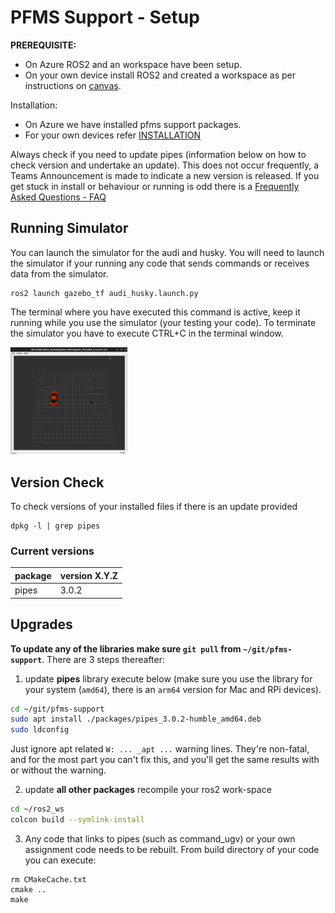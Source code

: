 

PFMS Support - Setup
=========================

**PREREQUISITE:** 

- On Azure ROS2 and an workspace have been setup. 
- On your own device install ROS2 and created a workspace as per instructions on [canvas](https://canvas.uts.edu.au/courses/30581/pages/customising-linux-install-for-pfms?wrap=1).

Installation:

- On Azure we have installed pfms support packages. 
- For your own devices refer [INSTALLATION](INSTALLATION.md)

Always check if you need to update pipes (information below on how to check version and undertake an update). This does not occur frequently, a Teams Announcement is made to indicate a new version is released. If you get stuck in install or behaviour or running is odd there is a [Frequently Asked Questions - FAQ](./FAQ.md)

## Running Simulator

You can launch the simulator for the audi and husky. You will need to launch the simulator if your running any code that sends commands or receives data from the simulator. 

```
ros2 launch gazebo_tf audi_husky.launch.py
```
The terminal where you have executed this command is active, keep it running while you use the simulator (your testing your code). To terminate the simulator you have to execute CTRL+C in the terminal window.

<img src="./images/rviz_audi_husky.png" alt="rviz_audi_husky" style="zoom:20%;" />

Version Check
-------------------------

To check versions of your installed files if there is an update provided

```
dpkg -l | grep pipes
```

### Current versions

| package | version  X.Y.Z |
| ------- | -------------- |
| pipes   | 3.0.2          |

## Upgrades

**To update any of the libraries make sure `git pull` from `~/git/pfms-support`**. There are 3 steps thereafter:

1) update **pipes** library execute below (make sure you use the library for your system (`amd64`), there is an `arm64` version for Mac and RPi devices). 

```bash
cd ~/git/pfms-support
sudo apt install ./packages/pipes_3.0.2-humble_amd64.deb
sudo ldconfig
```

Just ignore apt related `W: ... _apt ...` warning lines. They're non-fatal, and for the most part you can't fix this, and you'll get the same results with or without the warning.

2) update **all other packages** recompile your ros2 work-space

```bash
cd ~/ros2_ws
colcon build --symlink-install
```

3) Any code that links to pipes (such as command_ugv) or your own assignment code needs to be rebuilt. From build directory of your code you can execute:

```
rm CMakeCache.txt
cmake ..
make
```

